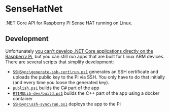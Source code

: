 # SenseHatNet
.NET Core API for Raspberry Pi Sense HAT running on Linux.

## Development
Unfortunately [you can't develop .NET Core applications directly on the Raspberry Pi](https://github.com/dotnet/core/blob/master/samples/RaspberryPiInstructions.md), but you can still *run* apps that are built for Linux ARM devices.  
There are several scripts that simplify development:

* [`SSHSync\generate-ssh-cert\run.ps1`](SSHSync\generate-ssh-cert\run.ps1) generates an SSH certificate and uploads the public key to the Pi via SSH. You only have to do that initially (and every time you loose the generated key).
* [`publish.ps1`](publish.ps1) builds the C# part of the app
* [`RTIMULib-dev/build.ps1`](RTIMULib-dev/build.ps1) builds the C++ part of the app using a docker container
* [`SSHSync\ssh-sync\run.ps1`](SSHSync\ssh-sync\run.ps1) deploys the app to the Pi
